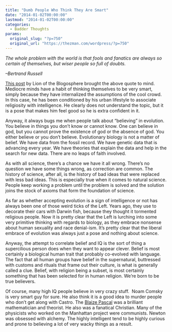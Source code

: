 ```yaml
---
title: "Dumb People Who Think They Are Smart"
date: "2014-01-02T00:00:00"
lastmod: "2014-01-02T00:00:00"
categories:
  - Badder Thoughts
params:
  original_slug: "?p=750"
  original_url: "https://thezman.com/wordpress/?p=750"
---
```


*The whole problem with the world is that fools and fanatics are always
so certain of themselves, but wiser people so full of doubts.*

*–Bertrand Russell*

<a
href="http://lionoftheblogosphere.wordpress.com/2013/12/31/shocking-results-of-pew-report-on-evolution/"
rel="noopener noreferrer" target="_blank">This post</a> by Lion of the
Blogosphere brought the above quote to mind. Mediocre minds have a habit
of thinking themselves to be very smart, simply because they have
internalized the assumptions of the cool crowd. In this case, he has
been conditioned by his urban lifestyle to associate religiosity with
intelligence. He clearly does not understand the topic, but it is a pose
that makes him feel good so he is extra confident in it.

Anyway, it always bugs me when people talk about “believing” in
evolution. You believe in things you don’t know or cannot know. One can
believe in god, but you cannot prove the existence of god or the absence
of god. You either believe or you don’t believe. Evolutionary biology is
not a matter of belief. We have data from the fossil record. We have
genetic data that is advancing every year. We have theories that explain
the data and help in the search for new data. There are no leaps of
faith involved.

As with all science, there’s a chance we have it all wrong. There’s no
question we have some things wrong, as correction are common. The
history of science, after all, is the history of bad ideas that were
replaced with less bad ideas. This is especially true when it comes to
natural science. People keep working a problem until the problem is
solved and the solution joins the stock of axioms that form the
foundation of science.

As far as whether accepting evolution is a sign of intelligence or not
has always been one of those weird ticks of the Left. Years ago, they
use to decorate their cars with Darwin fish, because they thought it
tormented religious people. Now it is pretty clear that the Left is
lurching into some very primitive thinking with regards to biology, as
they embrace nonsense about human sexuality and race denial-ism. It’s
pretty clear that the liberal embrace of evolution was always just a
pose and nothing about science.

Anyway, the attempt to correlate belief and IQ is the sort of thing a
supercilious person does when they want to appear clever. Belief is most
certainly a biological human trait that probably co-evolved with
language. The fact that all human groups have belief in the
supernatural, buttressed with customs and rituals that frame out their
culture, is what is generally called a clue. Belief, with religion being
a subset, is most certainly something that has been selected for in
human religion. We’re born to be true believers.

Of course, many high IQ people believe in very crazy stuff.  Noam Comsky
is very smart guy for sure. He also think it is a good idea to murder
people who don’t get along with Castro. The
<a href="http://en.wikipedia.org/wiki/Blaise_Pascal"
rel="noopener noreferrer" target="_blank">Blaize Pascal</a> was a
brilliant mathematician and theorist. He also was a fanatical Christian.
Many of the physicists who worked on the Manhattan project were
communists. Newton was obsessed with alchemy. The highly intelligent
tend to be highly curious and prone to believing a lot of very wacky
things as a result.

